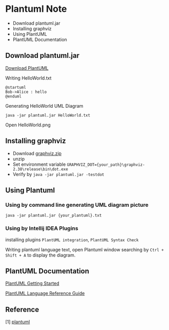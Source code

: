 # Plantuml Note

- Download plantuml.jar
- Installing graphviz
- Using PlantUML
- PlantUML Documentation

## Download plantuml.jar

[Download PlantUML](https://plantuml.com/download)

Writing HelloWorld.txt

```
@startuml
Bob->Alice : hello
@enduml
```

Generating HelloWorld UML Diagram

```shell
java -jar plantuml.jar HelloWorld.txt
```

Open HelloWorld.png

## Installing graphviz

- Download [graphviz.zip](https://graphviz.gitlab.io/download/)
- unzip
- Set environment variable `GRAPHVIZ_DOT={your_path}\graphviz-2.38\release\bin\dot.exe`
- Verify by `java -jar plantuml.jar -testdot`

## Using Plantuml

### Using by command line generating UML diagram picture

```shell
java -jar plantuml.jar {your_plantuml}.txt
```

### Using by Intellij IDEA Plugins

installing plugins `PlantUML integration`, `PlantUML Syntax Check`

Writing plantuml language text, open Plantuml window searching by  `Ctrl + Shift + A` to display the diagram.

## PlantUML Documentation

[PlantUML Getting Started](https://plantuml.com/starting)

[PlantUML Language Reference Guide](https://plantuml.com/download)

## Reference

[1] [plantuml](https://plantuml.com)